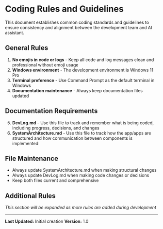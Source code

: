 # Coding Rules and Guidelines

This document establishes common coding standards and guidelines to ensure consistency and alignment between the development team and AI assistant.

## General Rules

1. **No emojis in code or logs** - Keep all code and log messages clean and professional without emoji usage
2. **Windows environment** - The development environment is Windows 11 Pro
3. **Terminal preference** - Use Command Prompt as the default terminal in Windows
4. **Documentation maintenance** - Always keep documentation files updated

## Documentation Requirements

5. **DevLog.md** - Use this file to track and remember what is being coded, including progress, decisions, and changes
6. **SystemArchitecture.md** - Use this file to track how the app/apps are structured and how communication between components is implemented

## File Maintenance

- Always update SystemArchitecture.md when making structural changes
- Always update DevLog.md when making code changes or decisions
- Keep both files current and comprehensive

## Additional Rules

*This section will be expanded as more rules are added during development*

---

**Last Updated:** Initial creation
**Version:** 1.0
